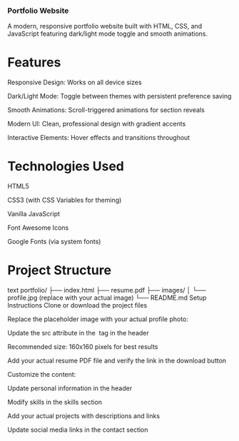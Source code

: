 ### Portfolio Website
A modern, responsive portfolio website built with HTML, CSS, and JavaScript featuring dark/light mode toggle and smooth animations.

# Features
Responsive Design: Works on all device sizes

Dark/Light Mode: Toggle between themes with persistent preference saving

Smooth Animations: Scroll-triggered animations for section reveals

Modern UI: Clean, professional design with gradient accents

Interactive Elements: Hover effects and transitions throughout

# Technologies Used
HTML5

CSS3 (with CSS Variables for theming)

Vanilla JavaScript

Font Awesome Icons

Google Fonts (via system fonts)

# Project Structure
text
portfolio/
├── index.html
├── resume.pdf
├── images/
│   └── profile.jpg (replace with your actual image)
└── README.md
Setup Instructions
Clone or download the project files

Replace the placeholder image with your actual profile photo:

Update the src attribute in the <img> tag in the header

Recommended size: 160x160 pixels for best results

Add your actual resume PDF file and verify the link in the download button

Customize the content:

Update personal information in the header

Modify skills in the skills section

Add your actual projects with descriptions and links

Update social media links in the contact section
